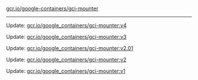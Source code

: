 [gcr.io/google-containers/gci-mounter](https://hub.docker.com/r/cruse/gci-mounter/tags/) 

----
Update: [gcr.io/google_containers/gci-mounter:v4](https://hub.docker.com/r/cruse/gci-mounter/tags/)

Update: [gcr.io/google_containers/gci-mounter:v3](https://hub.docker.com/r/cruse/gci-mounter/tags/)

Update: [gcr.io/google_containers/gci-mounter:v2.01](https://hub.docker.com/r/cruse/gci-mounter/tags/)

Update: [gcr.io/google_containers/gci-mounter:v2](https://hub.docker.com/r/cruse/gci-mounter/tags/)

Update: [gcr.io/google_containers/gci-mounter:v1](https://hub.docker.com/r/cruse/gci-mounter/tags/)

